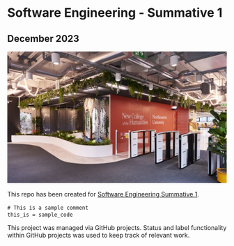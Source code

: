 # Software Engineering - Summative 1 
## December 2023

![NCH London Image](images/nch-at-northeastern-st-katharine-docks-1536x922.jpg)


This repo has been created for [Software Engineering Summative 1](https://nchlondon.instructure.com/courses/3329/assignments/35561).

```
# This is a sample comment
this_is = sample_code
```
This project was managed via GitHub projects. Status and label functionality within GitHub projects was used to keep track of relevant work.  
